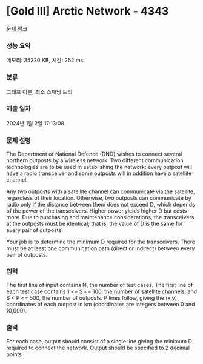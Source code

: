 # [Gold III] Arctic Network - 4343 

[문제 링크](https://www.acmicpc.net/problem/4343) 

### 성능 요약

메모리: 35220 KB, 시간: 252 ms

### 분류

그래프 이론, 최소 스패닝 트리

### 제출 일자

2024년 1월 2일 17:13:08

### 문제 설명

<p>The Department of National Defence (DND) wishes to connect several northern outposts by a wireless network. Two different communication technologies are to be used in establishing the network: every outpost will have a radio transceiver and some outposts will in addition have a satellite channel.</p>

<p>Any two outposts with a satellite channel can communicate via the satellite, regardless of their location. Otherwise, two outposts can communicate by radio only if the distance between them does not exceed D, which depends of the power of the transceivers. Higher power yields higher D but costs more. Due to purchasing and maintenance considerations, the transceivers at the outposts must be identical; that is, the value of D is the same for every pair of outposts.</p>

<p>Your job is to determine the minimum D required for the transceivers. There must be at least one communication path (direct or indirect) between every pair of outposts.</p>

### 입력 

 <p>The first line of input contains N, the number of test cases. The first line of each test case contains 1 <= S <= 100, the number of satellite channels, and S < P <= 500, the number of outposts. P lines follow, giving the (x,y) coordinates of each outpost in km (coordinates are integers between 0 and 10,000). </p>

### 출력 

 <p>For each case, output should consist of a single line giving the minimum D required to connect the network. Output should be specified to 2 decimal points.</p>

